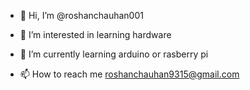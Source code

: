 - 👋 Hi, I’m @roshanchauhan001
- 👀 I’m interested in learning hardware 
- 🌱 I’m currently learning arduino or rasberry pi

- 📫 How to reach me roshanchauhan9315@gmail.com

<!---
roshanchauhan001/roshanchauhan001 is a ✨ special ✨ repository because its `README.md` (this file) appears on your GitHub profile.
You can click the Preview link to take a look at your changes.
--->
